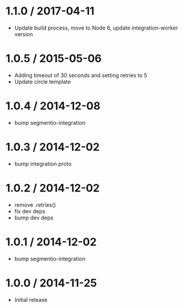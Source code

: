 
1.1.0 / 2017-04-11
==================

  * Update build process, move to Node 6, update integration-worker version

1.0.5 / 2015-05-06
==================

  * Adding timeout of 30 seconds and setting retries to 5
  * Update circle template

1.0.4 / 2014-12-08
==================

 * bump segmentio-integration

1.0.3 / 2014-12-02
==================

 * bump integration proto

1.0.2 / 2014-12-02
==================

 * remove .retries()
 * fix dev deps
 * bump dev deps

1.0.1 / 2014-12-02
==================

 * bump segmentio-integration

1.0.0 / 2014-11-25
==================

  * Initial release
